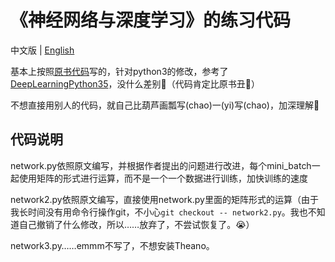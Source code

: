 # 《神经网络与深度学习》的练习代码

中文版 | [English](./README_eng.md)

基本上按照[原书代码](https://github.com/mnielsen/neural-networks-and-deep-learning)写的，针对python3的修改，参考了[DeepLearningPython35](https://github.com/MichalDanielDobrzanski/DeepLearningPython35)，没什么差别🌚（代码肯定比原书丑🙈）

不想直接用别人的代码，就自己比葫芦画瓢写(chao)一(yi)写(chao)，加深理解🤣

## 代码说明

network.py依照原文编写，并根据作者提出的问题进行改进，每个mini_batch一起使用矩阵的形式进行运算，而不是一个一个数据进行训练，加快训练的速度

network2.py依照原文编写，直接使用network.py里面的矩阵形式的运算（由于我长时间没有用命令行操作git，不小心`git checkout -- network2.py`。我也不知道自己撤销了什么修改，所以……放弃了，不尝试恢复了。😭）

network3.py……emmm不写了，不想安装Theano。